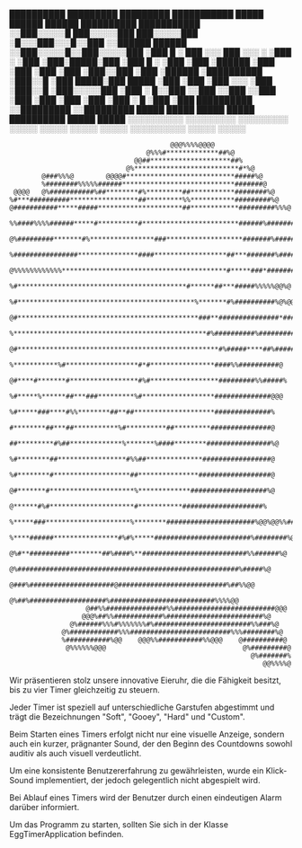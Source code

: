 ██████████   █████████    █████████     ███████████ █████ ██████   ██████ ██████████ ███████████  
░░███░░░░░█  ███░░░░░███  ███░░░░░███   ░█░░░███░░░█░░███ ░░██████ ██████ ░░███░░░░░█░░███░░░░░███
░███  █ ░  ███     ░░░  ███     ░░░    ░   ░███  ░  ░███  ░███░█████░███  ░███  █ ░  ░███    ░███
░██████   ░███         ░███                ░███     ░███  ░███░░███ ░███  ░██████    ░██████████  
░███░░█   ░███    █████░███    █████       ░███     ░███  ░███ ░░░  ░███  ░███░░█    ░███░░░░░███
░███ ░   █░░███  ░░███ ░░███  ░░███        ░███     ░███  ░███      ░███  ░███ ░   █ ░███    ░███
██████████ ░░█████████  ░░█████████        █████    █████ █████     █████ ██████████ █████   █████
░░░░░░░░░░   ░░░░░░░░░    ░░░░░░░░░        ░░░░░    ░░░░░ ░░░░░     ░░░░░ ░░░░░░░░░░ ░░░░░   ░░░░░



                                            @@@%%%%@@@@                                         
                                      @%%%#*************##%@                                    
                                   @@##********************##%                                  
                                 @%**************************#*%@                               
            @###%%%@        @@@@#***************************#####%@                             
            %########%%%%%######****************************#######@                            
     @@@@   @%###########%##********#%*********##***********########%@                          
    %#***##########*****************##*********%%***********#########%@                         
    @###########*****#####*********************##************#########%%%@                      
     %%####%%%%######*****#**********#************************######%#######%%@@@               
     @%#########*******#%****************###*******************#######%###################%@    
      %################***************####******************##***#######%##################@    
       @%%%%%%%%%%%%*****************************************#*****###*##################%@     
                  %#******************************************#******##***#####%%%%%@@%@        
                 %#********************************************%*******#%##########%@%@@        
                @#*********************************************###**###############*###*##%%    
                %************************************************#%##########%############%@    
               @#**************************************************#%#####****##%#######%@      
               %***********%#******************#*#****************####%%##########@             
              @#****#*******#*****************#%#*****************#########%%#####%             
              %#*****%******##***###*********%#******************##############@@@              
              %#*****###****#%%********##**##********************##############%                
              #********##***##***********%#**********##*********###############@                
              ##*********#%##*************%*******%####********################%@               
              %#********##*****************#%%##**************#################@                
              %#********#*******************##***************##################@                
              @#*******#*********************%*************###################%@                
               @******#%#*********************#***********####################%                 
                %*****###*********************%********######################%@@%@@%%##%        
                 %****######****************#%#%*****########################%########%@        
                 @%#**##########********##%####%**##########################%%######%@          
                  @%#######################################################%#####%@             
                    @###%#####################@###########################%##%%@@               
                     @%##%###################%##########################%%%%@@                  
                       @##%%###############%%#########################@@@                       
                      @@@%##%%############%########################%@                           
                   @%######%%%#%%%%%%%#%########################%%###%@                         
                 @%############%%%#########################%%%########%@                        
                 %###########%@@    @@@%%###########%%@@@    @##########@                       
                  @%%%%%%@@@                                  @%#########@                      
                                                                @%#######%                      
                                                                   @@%%%%@                      


Wir präsentieren stolz unsere innovative Eieruhr, die die Fähigkeit besitzt, bis zu vier Timer gleichzeitig zu steuern.

Jeder Timer ist speziell auf unterschiedliche Garstufen abgestimmt und trägt die Bezeichnungen "Soft", "Gooey", "Hard" und "Custom".

Beim Starten eines Timers erfolgt nicht nur eine visuelle Anzeige, sondern auch ein kurzer, prägnanter Sound, der den Beginn des Countdowns sowohl auditiv als auch visuell verdeutlicht.

Um eine konsistente Benutzererfahrung zu gewährleisten, wurde ein Klick-Sound implementiert, der jedoch gelegentlich nicht abgespielt wird.

Bei Ablauf eines Timers wird der Benutzer durch einen eindeutigen Alarm darüber informiert.

Um das Programm zu starten, sollten Sie sich in der Klasse EggTimerApplication befinden.

                                                                                                   